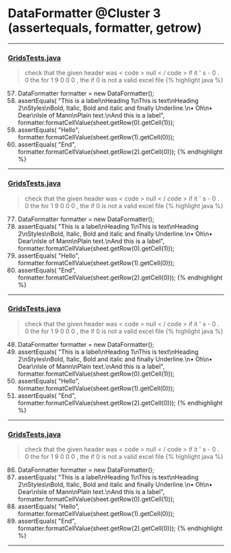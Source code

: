 # DataFormatter @Cluster 3 (assertequals, formatter, getrow)

***

### [GridsTests.java](https://searchcode.com/codesearch/view/64531524/)
> check that the given header was < code > null < / code > if it ' s - 0 . 0 the for 1 9 0 0 0 , the if 0 is not a valid excel file 
{% highlight java %}
57. DataFormatter formatter = new DataFormatter();
59. assertEquals( "This is a label\nHeading 1\nThis is text\nHeading 2\nStyles\nBold, Italic, Bold and italic and finally Underline.\n• Oh\n• Dear\nIsle of Mann\nPlain text.\nAnd this is a label",                     formatter.formatCellValue(sheet.getRow(0).getCell(1)));
62. assertEquals( "Hello",                   formatter.formatCellValue(sheet.getRow(1).getCell(0)));
63. assertEquals( "End",                     formatter.formatCellValue(sheet.getRow(2).getCell(0)));
{% endhighlight %}

***

### [GridsTests.java](https://searchcode.com/codesearch/view/122565038/)
> check that the given header was < code > null < / code > if it ' s - 0 . 0 the for 1 9 0 0 0 , the if 0 is not a valid excel file 
{% highlight java %}
77. DataFormatter formatter = new DataFormatter();
79. assertEquals( "This is a label\nHeading 1\nThis is text\nHeading 2\nStyles\nBold, Italic, Bold and italic and finally Underline.\n• Oh\n• Dear\nIsle of Mann\nPlain text.\nAnd this is a label",                     formatter.formatCellValue(sheet.getRow(0).getCell(1)));
82. assertEquals( "Hello",                   formatter.formatCellValue(sheet.getRow(1).getCell(0)));
83. assertEquals( "End",                     formatter.formatCellValue(sheet.getRow(2).getCell(0)));
{% endhighlight %}

***

### [GridsTests.java](https://searchcode.com/codesearch/view/122565038/)
> check that the given header was < code > null < / code > if it ' s - 0 . 0 the for 1 9 0 0 0 , the if 0 is not a valid excel file 
{% highlight java %}
48. DataFormatter formatter = new DataFormatter();
50. assertEquals( "This is a label\nHeading 1\nThis is text\nHeading 2\nStyles\nBold, Italic, Bold and italic and finally Underline.\n• Oh\n• Dear\nIsle of Mann\nPlain text.\nAnd this is a label",                     formatter.formatCellValue(sheet.getRow(0).getCell(1)));
53. assertEquals( "Hello",                   formatter.formatCellValue(sheet.getRow(1).getCell(0)));
54. assertEquals( "End",                     formatter.formatCellValue(sheet.getRow(2).getCell(0)));
{% endhighlight %}

***

### [GridsTests.java](https://searchcode.com/codesearch/view/64531524/)
> check that the given header was < code > null < / code > if it ' s - 0 . 0 the for 1 9 0 0 0 , the if 0 is not a valid excel file 
{% highlight java %}
86. DataFormatter formatter = new DataFormatter();
88. assertEquals( "This is a label\nHeading 1\nThis is text\nHeading 2\nStyles\nBold, Italic, Bold and italic and finally Underline.\n• Oh\n• Dear\nIsle of Mann\nPlain text.\nAnd this is a label",                     formatter.formatCellValue(sheet.getRow(0).getCell(1)));
91. assertEquals( "Hello",                   formatter.formatCellValue(sheet.getRow(1).getCell(0)));
92. assertEquals( "End",                     formatter.formatCellValue(sheet.getRow(2).getCell(0)));
{% endhighlight %}

***


